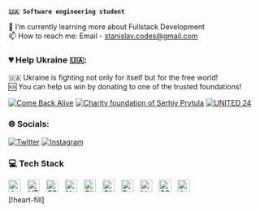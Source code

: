 **`🇺🇦 Software engineering student`**

🌱 I’m currently learning more about Fullstack Development<br>
📫 How to reach me: Email - stanislav.codes@gmail.com

### 💔 Help Ukraine 🇺🇦:

🇺🇦 Ukraine is fighting not only for itself but for the free world! <br/>
🆘 You can help us win by donating to one of the trusted foundations! <br/>

[![Come Back Alive](https://custom-icon-badges.demolab.com/badge/Come%20Back%20Alive-Donate-success.svg?logo=heart&logoColor=white)](https://www.comebackalive.in.ua/donate)
[![Charity foundation of Serhiy Prytula](https://custom-icon-badges.demolab.com/badge/Charity%20foundation%20of%20Serhiy%20Prytula-Donate-success.svg?logo=heart&logoColor=white)](https://prytulafoundation.org/en/home/support_page)
[![UNITED 24](https://custom-icon-badges.demolab.com/badge/UNITED%2024-Donate-success.svg?logo=heart&logoColor=white)](https://u24.gov.ua/)

### 🌐 Socials:

[![Twitter](https://img.shields.io/badge/Twitter-%231DA1F2.svg?logo=Twitter&logoColor=white)](https://twitter.com/stanislav_codes) [![Instagram](https://img.shields.io/badge/Instagram-%23E4405F.svg?logo=Instagram&logoColor=white)](https://www.instagram.com/stanislav.codes/)

### 💻 Tech Stack

<img align="left" alt="JavaScript" width="24px" style="padding-right:10px;" src="https://cdn.jsdelivr.net/gh/devicons/devicon/icons/javascript/javascript-original.svg" />
<img align="left" alt="HTML" width="24px" style="padding-right:10px;" src="https://cdn.jsdelivr.net/gh/devicons/devicon/icons/html5/html5-original.svg" />
<img align="left" alt="CSS" width="24px" style="padding-right:10px;" src="https://cdn.jsdelivr.net/gh/devicons/devicon/icons/css3/css3-original.svg" />
<img align="left" alt="NodeJS" width="24px" style="padding-right:10px;" src="https://cdn.jsdelivr.net/gh/devicons/devicon/icons/nodejs/nodejs-original.svg" />
<img align="left" alt="Git" width="24px" style="padding-right:10px;" src="https://cdn.jsdelivr.net/gh/devicons/devicon/icons/git/git-original.svg" />
<img align="left" alt="GitHub" width="24px" style="padding-right:10px;" src="https://cdn.jsdelivr.net/gh/devicons/devicon/icons/github/github-original.svg" />
<img align="left" alt="Sass" width="24px" style="padding-right:10px;" src="https://cdn.jsdelivr.net/gh/devicons/devicon/icons/sass/sass-original.svg" />
<img align="left" alt="Linux" width="24px" style="padding-right:10px;" src="https://cdn.jsdelivr.net/gh/devicons/devicon/icons/linux/linux-original.svg" />
<img align="left" alt="CSharp" width="24px" style="padding-right:10px;" src="https://cdn.jsdelivr.net/gh/devicons/devicon/icons/csharp/csharp-original.svg" />
<img align="left" alt="Java" width="24px" style="padding-right:10px;" src="https://cdn.jsdelivr.net/gh/devicons/devicon/icons/java/java-original.svg"/>
          
<!-- <img align="left" alt="TypeScript" width="24px" style="padding-right:10px;" src="https://cdn.jsdelivr.net/gh/devicons/devicon/icons/typescript/typescript-plain.svg" /> -->
<!-- <img align="left" alt="React" width="24px" style="padding-right:10px;" src="https://cdn.jsdelivr.net/gh/devicons/devicon/icons/react/react-original.svg" /> -->
<br />

[!heart-fill]
